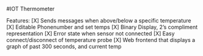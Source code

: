#IOT Thermometer

Features:
[X] Sends messages when above/below a specific temperature
[X] Editable Phonenumber and set temps
[X] Binary Display, 2’s compliment representation
[X] Error state when sensor not connected
[X] Easy connect/disconnect of temperature probe
[X] Web frontend that displays a graph of past 300 seconds, and current temp
